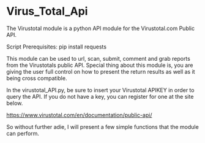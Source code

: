 # Virus_Total_Api
The Virustotal module is a python API module for the Virustotal.com Public API.

Script Prerequisites: 
pip install requests

This module can be used to url, scan, submit, comment and grab reports from the Virustotals public API. Special thing about this module is, you are giving the user full control on how to present the return results as well as it being cross compatible.

In the virustotal_API.py, be sure to insert your Virustotal APIKEY in order to query the API. If you do not have a key, you can register for one at the site below.

https://www.virustotal.com/en/documentation/public-api/

So without further adie, I will present a few simple functions that the module can perform.
